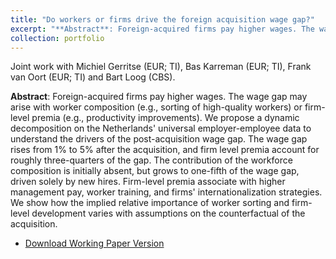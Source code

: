```yaml
---
title: "Do workers or firms drive the foreign acquisition wage gap?"
excerpt: "**Abstract**: Foreign-acquired firms pay higher wages. The wage gap may arise with worker composition (e.g., sorting of high-quality workers) or firm-level premia (e.g., productivity improvements). We propose a dynamic decomposition on the Netherlands' universal employer-employee data to understand the drivers of the post-acquisition wage gap. The wage gap rises from 1% to 5% after the acquisition, and firm level premia account for roughly three-quarters of the gap. The contribution of the workforce composition is initially absent, but grows to one-fifth of the wage gap, driven solely by new hires. Firm-level premia associate with higher management pay, worker training, and firms' internationalization strategies. We show how the implied relative importance of worker sorting and firm-level development varies with assumptions on the counterfactual of the acquisition."
collection: portfolio
---
```


Joint work with Michiel Gerritse (EUR; TI), Bas Karreman (EUR; TI), Frank van Oort (EUR; TI) and Bart Loog (CBS).

**Abstract**: Foreign-acquired firms pay higher wages. The wage gap may arise with worker composition (e.g., sorting of high-quality workers) or firm-level premia (e.g., productivity improvements). We propose a dynamic decomposition on the Netherlands' universal employer-employee data to understand the drivers of the post-acquisition wage gap. The wage gap rises from 1% to 5% after the acquisition, and firm level premia account for roughly three-quarters of the gap. The contribution of the workforce composition is initially absent, but grows to one-fifth of the wage gap, driven solely by new hires. Firm-level premia associate with higher management pay, worker training, and firms' internationalization strategies. We show how the implied relative importance of worker sorting and firm-level development varies with assumptions on the counterfactual of the acquisition.

- [Download Working Paper Version](/files/Paper_Acquisition_Wage_Gap.pdf)
<!-- - [Replication package](https://github.com/mrcsrsch/Acquisition-Wage-Gap) -->
